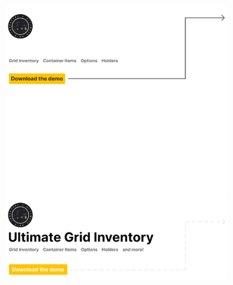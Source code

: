 ![Banner UGI Repo (Dark)](./.github/images/ugi-banner-repo-dark.png#gh-dark-mode-only)
![Banner UGI Repo (Light)](./.github/images/ugi-banner-repo-light.png#gh-light-mode-only)

